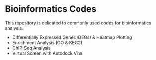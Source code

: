 # Bioinformatics Codes
This repository is delicated to commonly used codes for bioinformatics analysis.


* Differentially Expressed Genes (DEGs) & Heatmap Plotting
* Enrichment Analysis (GO & KEGG)
* ChIP-Seq Analysis
* Virtual Screen with Autodock Vina
